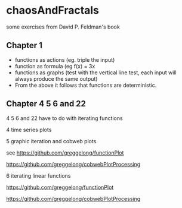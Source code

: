 # chaosAndFractals
some exercises from David P. Feldman's book
## Chapter 1
- functions as actions (eg. triple the input)
- function as formula (eg f(x) = 3x
- functions as graphs (test with the vertical line test, each input will always produce the same output)
- From the above it follows that functions are deterministic.

## Chapter 4 5  6 and 22

4 5 6 and 22 have to do with iterating functions

4 time series plots

5 graphic iteration and cobweb plots 

see https://github.com/greggelong/functionPlot

https://github.com/greggelong/cobwebPlotProcessing

6 iterating linear functions 

https://github.com/greggelong/functionPlot

https://github.com/greggelong/cobwebPlotProcessing

